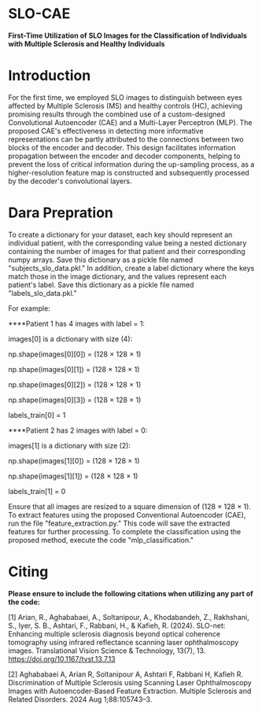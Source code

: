 # SLO-CAE
**First-Time Utilization of SLO Images for the Classification of Individuals with Multiple Sclerosis and Healthy Individuals**

# Introduction
For the first time, we employed SLO images to distinguish between eyes affected by Multiple Sclerosis (MS) and healthy controls (HC), achieving promising results through the combined use of a custom-designed Convolutional Autoencoder (CAE) and a Multi-Layer Perceptron (MLP). The proposed CAE's effectiveness in detecting more informative representations can be partly attributed to the connections between two blocks of the encoder and decoder. This design facilitates information propagation between the encoder and decoder components, helping to prevent the loss of critical information during the up-sampling process, as a higher-resolution feature map is constructed and subsequently processed by the decoder's convolutional layers.


# Dara Prepration
To create a dictionary for your dataset, each key should represent an individual patient, with the corresponding value being a nested dictionary containing the number of images for that patient and their corresponding numpy arrays. Save this dictionary as a pickle file named "subjects_slo_data.pkl." In addition, create a label dictionary where the keys match those in the image dictionary, and the values represent each patient's label. Save this dictionary as a pickle file named "labels_slo_data.pkl."


For example:

****Patient 1 has 4 images with label = 1:

images[0] is a dictionary with size (4):

np.shape(images[0][0]) = (128 × 128 × 1)

np.shape(images[0][1]) = (128 × 128 × 1)

np.shape(images[0][2]) = (128 × 128 × 1)

np.shape(images[0][3]) = (128 × 128 × 1)


labels_train[0] = 1










****Patient 2 has 2 images with label = 0:


images[1] is a dictionary with size (2):

np.shape(images[1][0]) = (128 × 128 × 1)

np.shape(images[1][1]) = (128 × 128 × 1)

labels_train[1] = 0


Ensure that all images are resized to a square dimension of (128 × 128 × 1). To extract features using the proposed Conventional Autoencoder (CAE), run the file "feature_extraction.py." This code will save the extracted features for further processing. To complete the classification using the proposed method, execute the code "mlp_classification."





# Citing
**Please ensure to include the following citations when utilizing any part of the code:**

[1] Arian, R., Aghababaei, A., Soltanipour, A., Khodabandeh, Z., Rakhshani, S., Iyer, S. B., Ashtari, F., Rabbani, H., & Kafieh, R. (2024). SLO-net: Enhancing multiple sclerosis diagnosis beyond optical coherence tomography using infrared reflectance scanning laser ophthalmoscopy images. Translational Vision Science & Technology, 13(7), 13. https://doi.org/10.1167/tvst.13.7.13

[2] Aghababaei A, Arian R, Soltanipour A, Ashtari F, Rabbani H, Kafieh R. Discrimination of Multiple Sclerosis using Scanning Laser Ophthalmoscopy Images with Autoencoder-Based Feature Extraction. Multiple Sclerosis and Related Disorders. 2024 Aug 1;88:105743–3.
